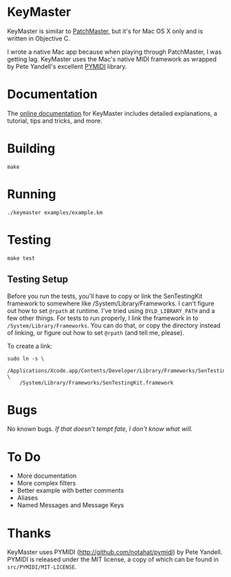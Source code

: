 # KeyMaster

KeyMaster is similar to [PatchMaster](http://patchmaster.org/), but it's for
Mac OS X only and is written in Objective C.

I wrote a native Mac app because when playing through PatchMaster, I was
getting lag. KeyMaster uses the Mac's native MIDI framework as wrapped by
Pete Yandell's excellent [PYMIDI](https://github.com/notahat/pymidi)
library.

# Documentation

The [online documentation](http://jimm.github.io/keymaster) for KeyMaster
includes detailed explanations, a tutorial, tips and tricks, and more.

# Building

    make

# Running

    ./keymaster examples/example.km

# Testing

    make test

## Testing Setup

Before you run the tests, you'll have to copy or link the SenTestingKit
framework to somewhere like /System/Library/Frameworks. I can't figure out
how to set `@rpath` at runtime. I've tried using `DYLD_LIBRARY_PATH` and a
few other things. For tests to run properly, I link the framework in to
`/System/Library/Frameworks`. You can do that, or copy the directory instead
of linking, or figure out how to set `@rpath` (and tell me, please).

To create a link:

    sudo ln -s \
        /Applications/Xcode.app/Contents/Developer/Library/Frameworks/SenTestingKit.framework \
        /System/Library/Frameworks/SenTestingKit.framework

# Bugs

No known bugs. _If that doesn't tempt fate, I don't know what will._

# To Do

* More documentation
* More complex filters
* Better example with better comments
* Aliases
* Named Messages and Message Keys

# Thanks

KeyMaster uses PYMIDI (http://github.com/notahat/pymidi) by Pete Yandell.
PYMIDI is released under the MIT license, a copy of which can be found in
`src/PYMIDI/MIT-LICENSE`.
